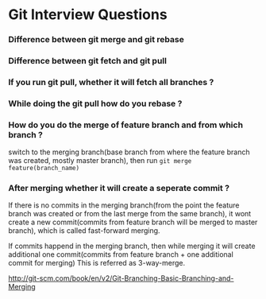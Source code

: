 # Git Interview Questions

### Difference between git merge and git rebase

### Difference between git fetch and git pull

### If you run git pull, whether it will fetch all branches ?

### While doing the git pull how do you rebase ?

### How do you do the merge of feature branch and from which branch ?
switch to the merging branch(base branch from where the feature branch was created, mostly master branch), then run `git merge feature(branch_name)`

### After merging whether it will create a seperate commit ?
If there is no commits in the merging branch(from the point the feature branch was created or from the last merge from the same branch), it wont create a new commit(commits from feature branch will be merged to master branch), which is called fast-forward merging.

If commits happend in the merging branch, then while merging it will create additional one commit(commits from feature branch + one additional commit for merging) This is referred as 3-way-merge.

http://git-scm.com/book/en/v2/Git-Branching-Basic-Branching-and-Merging

